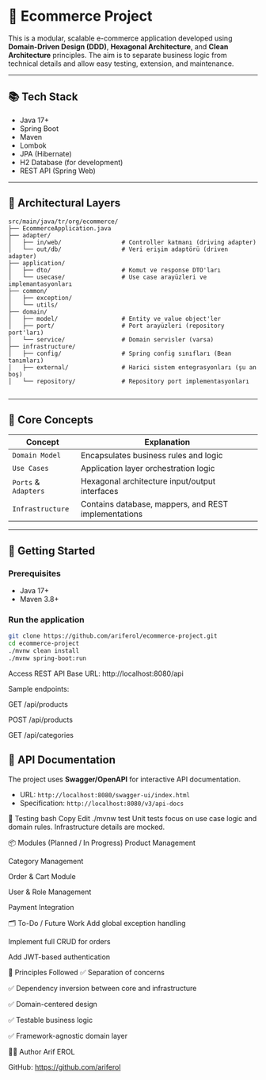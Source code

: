 # 🛒 Ecommerce Project

This is a modular, scalable e-commerce application developed using **Domain-Driven Design (DDD)**, **Hexagonal Architecture**, and **Clean Architecture** principles. The aim is to separate business logic from technical details and allow easy testing, extension, and maintenance.

---

## 📚 Tech Stack

- Java 17+
- Spring Boot
- Maven
- Lombok
- JPA (Hibernate)
- H2 Database (for development)
- REST API (Spring Web)

---

## 🧱 Architectural Layers
```
src/main/java/tr/org/ecommerce/
├── EcommerceApplication.java
├── adapter/
│   ├── in/web/                 # Controller katmanı (driving adapter)
│   └── out/db/                 # Veri erişim adaptörü (driven adapter)
├── application/
│   ├── dto/                    # Komut ve response DTO'ları
│   └── usecase/                # Use case arayüzleri ve implemantasyonları
├── common/
│   ├── exception/
│   └── utils/
├── domain/
│   ├── model/                  # Entity ve value object'ler
│   ├── port/                   # Port arayüzleri (repository port'ları)
│   └── service/                # Domain servisler (varsa)
├── infrastructure/
│   ├── config/                 # Spring config sınıfları (Bean tanımları)
│   ├── external/               # Harici sistem entegrasyonları (şu an boş)
│   └── repository/             # Repository port implementasyonları


```

---

## 🧭 Core Concepts

| Concept                | Explanation |
|------------------------|-------------|
| `Domain Model`         | Encapsulates business rules and logic |
| `Use Cases`            | Application layer orchestration logic |
| `Ports` & `Adapters`   | Hexagonal architecture input/output interfaces |
| `Infrastructure`       | Contains database, mappers, and REST implementations |

---

## 🚀 Getting Started

### Prerequisites

- Java 17+
- Maven 3.8+

### Run the application

```bash
git clone https://github.com/ariferol/ecommerce-project.git
cd ecommerce-project
./mvnw clean install
./mvnw spring-boot:run
```
Access REST API
Base URL: http://localhost:8080/api

Sample endpoints:

GET /api/products

POST /api/products

GET /api/categories


## 📖 API Documentation

The project uses **Swagger/OpenAPI** for interactive API documentation.

- URL: `http://localhost:8080/swagger-ui/index.html`
- Specification: `http://localhost:8080/v3/api-docs`

🧪 Testing
bash
Copy
Edit
./mvnw test
Unit tests focus on use case logic and domain rules. Infrastructure details are mocked.

📦 Modules (Planned / In Progress)
 Product Management

 Category Management

 Order & Cart Module

 User & Role Management

 Payment Integration

🗂️ To-Do / Future Work
Add global exception handling

Implement full CRUD for orders

Add JWT-based authentication

🧠 Principles Followed
✅ Separation of concerns

✅ Dependency inversion between core and infrastructure

✅ Domain-centered design

✅ Testable business logic

✅ Framework-agnostic domain layer

🧑‍💻 Author
Arif EROL

GitHub: https://github.com/ariferol